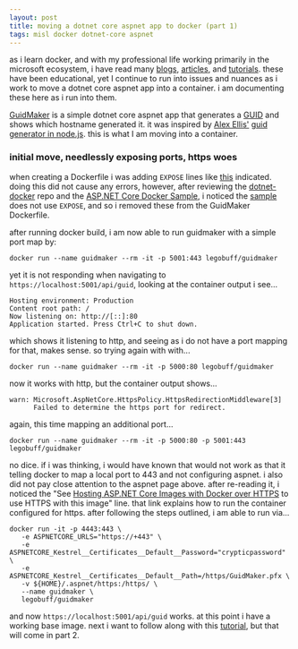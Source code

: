 ```yaml
---
layout: post
title: moving a dotnet core aspnet app to docker (part 1)
tags: misl docker dotnet-core aspnet
---
```

as i learn docker, and with my professional life working primarily in the microsoft ecosystem, i have read many [blogs](https://blog.alexellis.io), [articles](https://www.hanselman.com/blog/GettingStartedWithNETCoreAndDockerAndTheMicrosoftContainerRegistry.aspx), and [tutorials](https://docs.docker.com/docker-for-mac/). these have been educational, yet I continue to run into issues and nuances as i work to move a dotnet core aspnet app into a container. i am documenting these here as i run into them.

[GuidMaker](https://github.com/legobuff/docker-tests) is a simple dotnet core aspnet app that generates a [GUID](https://en.wikipedia.org/wiki/Universally_unique_identifier) and shows which hostname generated it. it was inspired by [Alex Ellis'](https://www.alexellis.io) [guid generator in node.js](https://blog.alexellis.io/microservice-swarm-mode/). this is what I am moving into a container.

### initial move, needlessly exposing ports, https woes

when creating a Dockerfile i was adding `EXPOSE` lines like [this](https://thomasbandt.com/running-aspnetcore-with-https-in-a-docker-container) indicated. doing this did not cause any errors, however, after reviewing the [dotnet-docker](https://github.com/dotnet/dotnet-docker) repo and the [ASP.NET Core Docker Sample](https://github.com/dotnet/dotnet-docker/tree/master/samples/aspnetapp), i noticed the [sample](https://github.com/dotnet/dotnet-docker/blob/master/samples/aspnetapp/Dockerfile) does not use `EXPOSE`, and so i removed these from the GuidMaker Dockerfile.

after running docker build, i am now able to run guidmaker with a simple port map by:

```
docker run --name guidmaker --rm -it -p 5001:443 legobuff/guidmaker
```

yet it is not responding when navigating to `https://localhost:5001/api/guid`, looking at the container output i see...

```
Hosting environment: Production
Content root path: /
Now listening on: http://[::]:80
Application started. Press Ctrl+C to shut down.
```

which shows it listening to http, and seeing as i do not have a port mapping for that, makes sense. so trying again with with...

```
docker run --name guidmaker --rm -it -p 5000:80 legobuff/guidmaker
```

now it works with http, but the container output shows...

```
warn: Microsoft.AspNetCore.HttpsPolicy.HttpsRedirectionMiddleware[3]
      Failed to determine the https port for redirect.
```

again, this time mapping an additional port...

```
docker run --name guidmaker --rm -it -p 5000:80 -p 5001:443 legobuff/guidmaker
```

no dice. if i was thinking, i would have known that would not work as that it telling docker to map a local port to 443 and not configuring aspnet. i also did not pay close attention to the aspnet page above. after re-reading it, i noticed the "See [Hosting ASP.NET Core Images with Docker over HTTPS](https://github.com/dotnet/dotnet-docker/blob/master/samples/aspnetapp/aspnetcore-docker-https.md) to use HTTPS with this image" line. that link explains how to run the container configured for https. after following the steps outlined, i am able to run via...

```
docker run -it -p 4443:443 \
   -e ASPNETCORE_URLS="https://+443" \
   -e ASPNETCORE_Kestrel__Certificates__Default__Password="crypticpassword" \
   -e ASPNETCORE_Kestrel__Certificates__Default__Path=/https/GuidMaker.pfx \
   -v ${HOME}/.aspnet/https:/https/ \
   --name guidmaker \
   legobuff/guidmaker
```

and now `https://localhost:5001/api/guid` works. at this point i have a working base image. next i want to follow along with this [tutorial](https://blog.alexellis.io/microservice-swarm-mode/), but that will come in part 2. 
